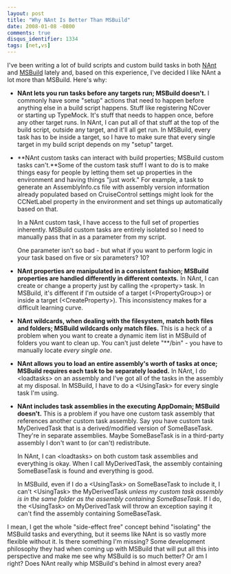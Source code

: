 ```yaml
---
layout: post
title: "Why NAnt Is Better Than MSBuild"
date: 2008-01-08 -0800
comments: true
disqus_identifier: 1334
tags: [net,vs]
---
```

I've been writing a lot of build scripts and custom build tasks in both
[NAnt](http://nant.sourceforge.net/) and
[MSBuild](http://msdn2.microsoft.com/en-us/library/wea2sca5(VS.80).aspx)
lately and, based on this experience, I've decided I like NAnt a lot
more than MSBuild. Here's why:

-   **NAnt lets you run tasks before any targets run; MSBuild doesn't.**
    I commonly have some "setup" actions that need to happen before
    anything else in a build script happens. Stuff like registering
    NCover or starting up TypeMock. It's stuff that needs to happen
    once, before any other target runs. In NAnt, I can put all of that
    stuff at the top of the build script, outside any target, and it'll
    all get run. In MSBuild, every task has to be inside a target, so I
    have to make sure that every single target in my build script
    depends on my "setup" target.
-   **NAnt custom tasks can interact with build properties; MSBuild
    custom tasks can't.**Some of the custom task stuff I want to do is
    to make things easy for people by letting them set up properties in
    the environment and having things "just work." For example, a task
    to generate an AssemblyInfo.cs file with assembly version
    information already populated based on CruiseControl settings might
    look for the CCNetLabel property in the environment and set things
    up automatically based on that.
     
     In a NAnt custom task, I have access to the full set of properties
    inherently. MSBuild custom tasks are entirely isolated so I need to
    manually pass that in as a parameter from my script.
     
     One parameter isn't so bad - but what if you want to perform logic
    in your task based on five or six parameters? 10?
-   **NAnt properties are manipulated in a consistent fashion; MSBuild
    properties are handled differently in different contexts.** In NAnt,
    I can create or change a property just by calling the \<property\>
    task. In MSBuild, it's different if I'm outside of a target
    (\<PropertyGroup\>) or inside a target (\<CreateProperty\>). This
    inconsistency makes for a difficult learning curve.
-   **NAnt wildcards, when dealing with the filesystem, match both files
    and folders; MSBuild wildcards only match files.** This is a heck of
    a problem when you want to create a dynamic item list in MSBuild of
    folders you want to clean up. You can't just delete "\*\*/bin" - you
    have to manually locate *every single one*.
-   **NAnt allows you to load an entire assembly's worth of tasks at
    once; MSBuild requires each task to be separately loaded.** In NAnt,
    I do \<loadtasks\> on an assembly and I've got all of the tasks in
    the assembly at my disposal. In MSBuild, I have to do a
    \<UsingTask\> for every single task I'm using.
-   **NAnt includes task assemblies in the executing AppDomain; MSBuild
    doesn't.** This is a problem if you have one custom task assembly
    that references another custom task assembly. Say you have custom
    task MyDerivedTask that is a derived/modified version of
    SomeBaseTask. They're in separate assemblies. Maybe SomeBaseTask is
    in a third-party assembly I don't want to (or can't) redistribute.
     
     In NAnt, I can \<loadtasks\> on both custom task assemblies and
    everything is okay. When I call MyDerivedTask, the assembly
    containing SomeBaseTask is found and everything is good.
     
     In MSBuild, even if I do a \<UsingTask\> on SomeBaseTask to include
    it, I can't \<UsingTask\> the MyDerivedTask *unless my custom task
    assembly is in the same folder as the assembly containing
    SomeBaseTask*. If I do, the \<UsingTask\> on MyDerivedTask will
    throw an exception saying it can't find the assembly containing
    SomeBaseTask.

I mean, I get the whole "side-effect free" concept behind "isolating"
the MSBuild tasks and everything, but it seems like NAnt is so vastly
more flexible without it. Is there something I'm missing? Some
development philosophy they had when coming up with MSBuild that will
put all this into perspective and make me see why MSBuild is so much
better? Or am I right? Does NAnt really whip MSBuild's behind in almost
every area?

